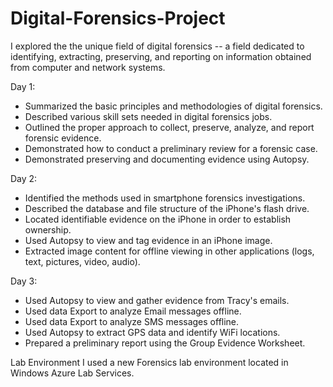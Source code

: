 # Digital-Forensics-Project

I explored the the unique field of digital forensics -- a field dedicated to identifying, extracting, preserving, and reporting on information obtained from computer and network systems.
  

Day 1:
- Summarized the basic principles and methodologies of digital forensics.
- Described various skill sets needed in digital forensics jobs.
- Outlined the proper approach to collect, preserve, analyze, and report forensic evidence.
- Demonstrated how to conduct a preliminary review for a forensic case.
- Demonstrated preserving and documenting evidence using Autopsy.


Day 2:
- Identified the methods used in smartphone forensics investigations.
- Described the database and file structure of the iPhone's flash drive.
- Located identifiable evidence on the iPhone in order to establish ownership.
- Used Autopsy to view and tag evidence in an iPhone image.
- Extracted image content for offline viewing in other applications (logs, text, pictures, video, audio).


Day 3:
- Used Autopsy to view and gather evidence from Tracy's emails.
- Used data Export to analyze Email messages offline.
- Used data Export to analyze SMS messages offline.
- Used Autopsy to extract GPS data and identify WiFi locations.
- Prepared a preliminary report using the Group Evidence Worksheet.


Lab Environment
I used a new Forensics lab environment located in Windows Azure Lab Services.

